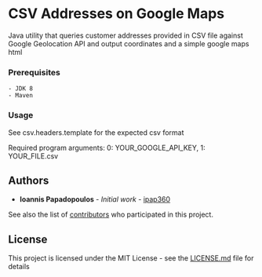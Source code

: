 # CSV Addresses on Google Maps

Java utility that queries customer addresses provided in CSV file against Google Geolocation API and output coordinates and a simple google maps html

### Prerequisites

```
- JDK 8
- Maven
```

### Usage

See csv.headers.template for the expected csv format

Required program arguments: 0: YOUR_GOOGLE_API_KEY, 1: YOUR_FILE.csv

## Authors

* **Ioannis Papadopoulos** - *Initial work* - [ipap360](https://github.com/ipap360)

See also the list of [contributors](https://github.com/your/project/contributors) who participated in this project.

## License

This project is licensed under the MIT License - see the [LICENSE.md](LICENSE.md) file for details
